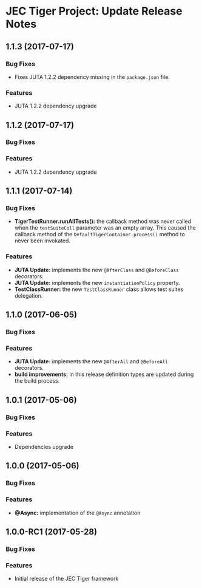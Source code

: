# JEC Tiger Project: Update Release Notes

<a name="jec-tiger-1.1.3"></a>
## **1.1.3** (2017-07-17)

### Bug Fixes

- Fixes JUTA 1.2.2 dependency missing in the `package.json` file.

### Features

- JUTA 1.2.2 dependency upgrade

<a name="jec-tiger-1.1.2"></a>
## **1.1.2** (2017-07-17)

### Bug Fixes

### Features

- JUTA 1.2.2 dependency upgrade

<a name="jec-tiger-1.1.1"></a>
## **1.1.1** (2017-07-14)

### Bug Fixes

- **TigerTestRunner.runAllTests():** the callback method was never called when the `testSuiteColl` parameter was an empty  array. This caused the callback method of the `DefaultTigerContainer.process()` method to never been invokated.

### Features

- **JUTA Update:** implements the new `@AfterClass` and `@BeforeClass` decorators.
- **JUTA Update:** implements the new `instantiationPolicy` property.
- **TestClassRunner:** the new `TestClassRunner` class allows test suites delegation.

<a name="jec-tiger-1.1.0"></a>
## **1.1.0** (2017-06-05)

### Bug Fixes

### Features

- **JUTA Update:** implements the new `@AfterAll` and `@BeforeAll` decorators.
- **build improvements:** in this release definition types are updated during the build process.

<a name="jec-tiger-1.0.1"></a>
## **1.0.1** (2017-05-06)

### Bug Fixes

### Features

- Dependencies upgrade

<a name="jec-tiger-1.0.0"></a>
## **1.0.0** (2017-05-06)

### Bug Fixes

### Features

- **@Async:** implementation of the `@Async` annotation

<a name="jec-tiger-1.0.0-RC1"></a>
## **1.0.0-RC1** (2017-05-28)

### Bug Fixes

### Features

- Initial release of the JEC Tiger framework